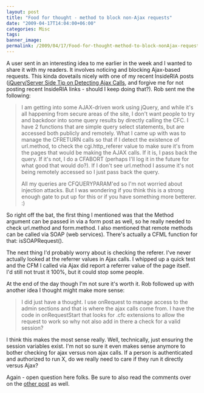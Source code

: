 ```yaml
---
layout: post
title: "Food for thought - method to block non-Ajax requests"
date: "2009-04-17T14:04:00+06:00"
categories: Misc 
tags: 
banner_image: 
permalink: /2009/04/17/Food-for-thought-method-to-block-nonAjax-requests
---
```


A user sent in an interesting idea to me earlier in the week and I wanted to share it with my readers. It involves noticing and blocking Ajax-based requests. This kinda dovetails nicely with one of my recent InsideRIA posts (<a href="http://www.insideria.com/2009/04/jqueryserver-side-tip-on-detec.html">jQuery/Server Side Tip on Detecting Ajax Calls</a>, and forgive me for not posting recent InsideRIA links - should I keep doing that?). Rob sent me the following:

<blockquote>
<p>
I am getting into some AJAX-driven work using jQuery, and while it's all happening from secure areas of the site, I don't want people to try and backdoor into some query results by directly calling the CFC. I have 2 functions that are simple query select statements, but are accessed both publicly and remotely. What I came up with was to manage the CFRETURN calls so that if I detect the existence of url.method, to check the cgi.http_referer value to make sure it's from the pages that would be making the AJAX calls. If
it is, I pass back the query. If it's not, I do a CFABORT (perhaps I'll log it in the future for what good that would do?). If I don't see url.method I assume it's not being remotely accessed so I just pass back the query.
</p>
<p>
All my queries are CFQUERYPARAM'ed so I'm not worried about injection attacks. But I was wondering if you think this is a strong enough gate to put up for this or if you have something more betterer. :)
</p>
</blockquote>
<!--more-->
So right off the bat, the first thing I mentioned was that the Method argument can be passed in via a form post as well, so he really needed to check url.method and form.method. I also mentioned that remote methods can be called via SOAP (web services). There's actually a CFML function for that: isSOAPRequest(). 

The next thing I'd probably worry about is checking the referer. I've never actually looked at the referrer values in Ajax calls. I whipped up a quick test and the CFM I called via Ajax did report a referrer value of the page itself. I'd still not trust it 100%, but it could stop some people.

At the end of the day though I'm not sure it's worth it. Rob followed up with another idea I thought might make more sense:

<blockquote>
<p>
I did just have a thought. I use onRequest to manage access to the admin sections and that is where the ajax calls come from. I have the code in onRequestStart that looks for .cfc extensions to allow the request to work so why not also add in there a check for a valid session?
</p>
</blockquote>

I think this makes the most sense really. Well, technically, just ensuring the session variables exist. I'm not so sure it even makes sense anymore to bother checking for ajax versus non ajax calls. If a person is authenticated and authorized to run X, do we really need to care if they run it directly versus Ajax?

Again - open question here folks. Be sure to also read the comments over on the <a href="http://www.insideria.com/2009/04/jqueryserver-side-tip-on-detec.html">other post</a> as well.